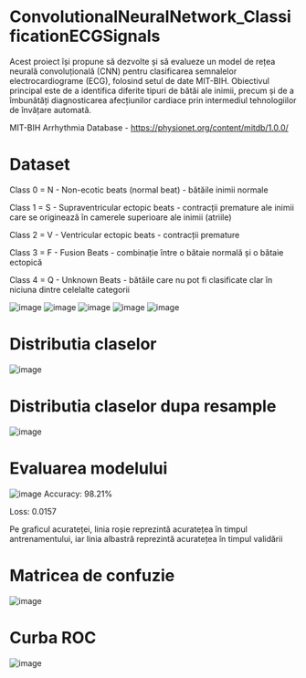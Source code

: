 # ConvolutionalNeuralNetwork_ClassificationECGSignals

Acest proiect își propune să dezvolte și să evalueze un model de rețea neurală convoluțională (CNN) pentru clasificarea semnalelor electrocardiograme (ECG), folosind setul de date MIT-BIH. Obiectivul principal este de a identifica diferite tipuri de bătăi ale inimii, precum și de a îmbunătăți diagnosticarea afecțiunilor cardiace prin intermediul tehnologiilor de învățare automată.

MIT-BIH Arrhythmia Database - https://physionet.org/content/mitdb/1.0.0/

# Dataset
Class 0 = N - Non-ecotic beats (normal beat) - bătăile inimii normale

Class 1 = S - Supraventricular ectopic beats - contracții premature ale inimii care se originează în camerele superioare ale inimii (atriile)

Class 2 = V - Ventricular ectopic beats - contracții premature

Class 3 = F - Fusion Beats - combinație între o bătaie normală și o bătaie ectopică

Class 4 = Q - Unknown Beats - bătăile care nu pot fi clasificate clar în niciuna dintre celelalte categorii

![image](https://github.com/Iulian99/ConvolutionalNeuralNetwork_ClassificationECGSignals/assets/17321203/d7d3bfa9-056e-446b-9b05-c627ea58a168)
![image](https://github.com/Iulian99/ConvolutionalNeuralNetwork_ClassificationECGSignals/assets/17321203/d9b1a0fc-801b-4fff-933c-6e48d10f7c45)
![image](https://github.com/Iulian99/ConvolutionalNeuralNetwork_ClassificationECGSignals/assets/17321203/92431039-05a2-40d7-83a8-b1fa236f7f34)
![image](https://github.com/Iulian99/ConvolutionalNeuralNetwork_ClassificationECGSignals/assets/17321203/7745667d-2a3b-42eb-9801-1c253f24c04a)
![image](https://github.com/Iulian99/ConvolutionalNeuralNetwork_ClassificationECGSignals/assets/17321203/3ed6b35c-a1d6-4b53-a81b-d91324c423fe)


# Distributia claselor
![image](https://github.com/Iulian99/ConvolutionalNeuralNetwork_ClassificationECGSignals/assets/17321203/787a9621-14fc-4bb8-9ffc-598c61e99d02)

# Distributia claselor dupa resample
![image](https://github.com/Iulian99/ConvolutionalNeuralNetwork_ClassificationECGSignals/assets/17321203/0e6bdd8f-29f8-42ff-ba1f-52a508a6a112)

# Evaluarea modelului
![image](https://github.com/Iulian99/ConvolutionalNeuralNetwork_ClassificationECGSignals/assets/17321203/72d18525-7929-4e34-ba3f-c4da20f064ae)
Accuracy: 98.21%

Loss: 0.0157

Pe graficul acurateței, linia roșie reprezintă acuratețea în timpul antrenamentului, iar linia albastră reprezintă acuratețea în timpul validării
# Matricea de confuzie
![image](https://github.com/Iulian99/ConvolutionalNeuralNetwork_ClassificationECGSignals/assets/17321203/b30044a0-76ee-4918-acd0-3195a7708af6)

# Curba ROC
![image](https://github.com/Iulian99/ConvolutionalNeuralNetwork_ClassificationECGSignals/assets/17321203/5acc2f18-9ce2-4d37-92d1-29c2467369b5)
